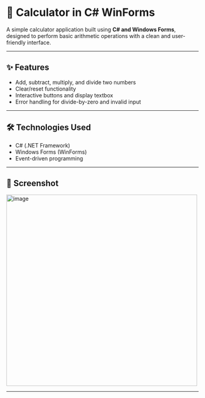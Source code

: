 # 🧮 Calculator in C# WinForms

A simple calculator application built using **C# and Windows Forms**, designed to perform basic arithmetic operations with a clean and user-friendly interface.

---

## ✨ Features

- Add, subtract, multiply, and divide two numbers
- Clear/reset functionality
- Interactive buttons and display textbox
- Error handling for divide-by-zero and invalid input

---

## 🛠️ Technologies Used

- C# (.NET Framework)
- Windows Forms (WinForms)
- Event-driven programming

---

## 📸 Screenshot

<img width="500" height="500" alt="image" src="https://github.com/user-attachments/assets/bc0f562f-8ab5-4582-96c3-aa51c6b23a9a" />


---

